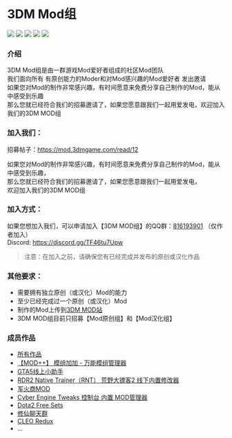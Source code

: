 # 3DM Mod组 
![](https://img.shields.io/badge/3DM-Mod组-blue?logo=Cloudera) ![](https://img.shields.io/badge/3DM-Mod%20原创组-%2300baff?logo=Cloudera) ![](https://img.shields.io/badge/3DM-Mod%20汉化组-%23ff4903?logo=Cloudera) [![](https://img.shields.io/badge/QQ群-816193901-%23EB1923?logo=Tencent%20QQ)](http://qm.qq.com/cgi-bin/qm/qr?_wv=1027&k=rQqT7WZXLr1Gje-ggMqiAJx4MVjmLPp1&authKey=9om%2B%2FIRffAQwCuu5ciw3i8FB9HnES2vdMoDd6tmGKercZmKWMj1fT6lmrO66o5dm&noverify=0&group_code=816193901) [![](https://img.shields.io/discord/928102631388348477?logo=Discord&color=%235865F2
)](https://discord.gg/TF46tu7Upw)

### 介绍

3DM Mod组是由一群游戏Mod爱好者组成的社区Mod团队  
我们面向所有 有原创能力的Moder和对Mod感兴趣的Mod爱好者 发出邀请  
如果您对Mod的制作非常感兴趣，有时间愿意来免费分享自己制作的Mod，能从中感受到乐趣  
那么您就已经符合我们的招募邀请了，如果您愿意跟我们一起用爱发电，欢迎加入我们的3DM MOD组




### 加入我们：


招募帖子：https://mod.3dmgame.com/read/12  


如果您对Mod的制作非常感兴趣，有时间愿意来免费分享自己制作的Mod，能从中感受到乐趣，  
那么您就已经符合我们的招募邀请了，如果您愿意跟我们一起用爱发电，  
欢迎加入我们的3DM MOD组  

### 加入方式：

如果您想加入我们，可以申请加入【3DM MOD组】的QQ群：[816193901](http://qm.qq.com/cgi-bin/qm/qr?_wv=1027&k=rQqT7WZXLr1Gje-ggMqiAJx4MVjmLPp1&authKey=9om%2B%2FIRffAQwCuu5ciw3i8FB9HnES2vdMoDd6tmGKercZmKWMj1fT6lmrO66o5dm&noverify=0&group_code=816193901) （仅作者加入）  
Discord: https://discord.gg/TF46tu7Upw  

> 注意：在加入之前，请确保您有已经完成并发布的原创或汉化作品

### 其他要求：
- 需要拥有独立原创（或汉化）Mod的能力
- 至少已经完成过一个原创（或汉化）Mod
- 制作的Mod上传到[3DM MOD站](https://mod.3dmgame.com/)
- 3DM MOD组目前只招募【Mod原创组】和【Mod汉化组】

### 成员作品
- [所有作品](https://mod.3dmgame.com/Team#:~:text=46-,%E6%88%90%E5%91%98%E4%BD%9C%E5%93%81,-(2488%E4%B8%AA))
- [【MOD++】 模组加加 - 万能模组管理器](https://mod.3dmgame.com/mod/181318)
- [GTA5线上小助手](https://mod.3dmgame.com/mod/136979)
- [RDR2 Native Trainer（RNT） 荒野大镖客2 线下内置修改器](https://mod.3dmgame.com/mod/147160)
- [军火商MOD](https://mod.3dmgame.com/mod/160402)
- [Cyber Engine Tweaks 控制台 内置 MOD管理器](https://mod.3dmgame.com/mod/172144)
- [Dota2 Free Sets](https://mod.3dmgame.com/mod/40490)
- [修仙聊天群](https://mod.3dmgame.com/mod/133527)
- [CLEO Redux](https://mod.3dmgame.com/mod/180467)
- ...


